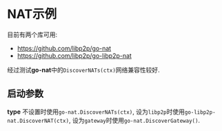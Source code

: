 # NAT示例

目前有两个库可用:
* https://github.com/libp2p/go-nat
* https://github.com/libp2p/go-libp2p-nat

经过测试**go-nat**中的`DiscoverNATs(ctx)`网络兼容性较好.

## 启动参数

**type** 不设置时使用`go-nat.DiscoverNATs(ctx)`, 设为`libp2p`时使用`go-libp2p-nat.DiscoverNAT(ctx)`, 设为`gateway`时使用`go-nat.DiscoverGateway()`.